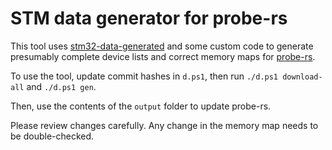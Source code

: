STM data generator for probe-rs
===============================

This tool uses [stm32-data-generated](https://github.com/embassy-rs/stm32-data-generated) and some
custom code to generate presumably complete device lists and correct memory maps for [probe-rs](https://github.com/probe-rs/probe-rs).

To use the tool, update commit hashes in `d.ps1`, then run `./d.ps1 download-all` and `./d.ps1 gen`.

Then, use the contents of the `output` folder to update probe-rs.

Please review changes carefully. Any change in the memory map needs to be double-checked.
